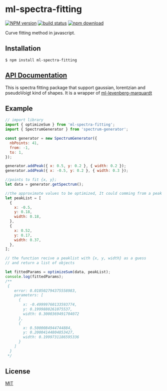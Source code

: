 # ml-spectra-fitting

[![NPM version][npm-image]][npm-url] [![build status][travis-image]][travis-url] [![npm download][download-image]][download-url]

Curve fitting method in javascript.

## Installation

`$ npm install ml-spectra-fitting`

## [API Documentation](https://mljs.github.io/spectra-fitting/)

This is spectra fitting package that support gaussian, lorentzian and pseudoVoigt kind of shapes. It is a wrapper of [ml-levenberg-marquardt](https://github.com/mljs/levenberg-marquardt)

## Example

```js
// import library
import { optimizeSum } from 'ml-spectra-fitting';
import { SpectrumGenerator } from 'spectrum-generator';

const generator = new SpectrumGenerator({
  nbPoints: 41,
  from: -1,
  to: 1,
});

generator.addPeak({ x: 0.5, y: 0.2 }, { width: 0.2 });
generator.addPeak({ x: -0.5, y: 0.2 }, { width: 0.3 });

//points to fit {x, y};
let data = generator.getSpectrum();

//the approximate values to be optimized, It could comming from a peak picking with ml-gsd
let peakList = [
  {
    x: -0.5,
    y: 0.18,
    width: 0.18,
  },
  {
    x: 0.52,
    y: 0.17,
    width: 0.37,
  },
];

// the function recive a peaklist with {x, y, width} as a guess
// and return a list of objects

let fittedParams = optimizeSum(data, peakList);
console.log(fittedParams);
/**
 {
    error: 0.010502794375558983,
    parameters: [
      {
        x: -0.49999760133593774,
        y: 0.1999880261075537,
        width: 0.3000369491704072
      },
      {
        x: 0.5000084944744884,
        y: 0.20004144804853427,
        width: 0.1999731186595336
      }
    ]
  }
 */
```

## License

[MIT](./LICENSE)

[npm-image]: https://img.shields.io/npm/v/ml-spectra-fitting.svg?style=flat-square
[npm-url]: https://npmjs.org/package/ml-spectra-fitting
[travis-image]: https://img.shields.io/travis/mljs/spectra-fitting/master.svg?style=flat-square
[travis-url]: https://travis-ci.org/mljs/spectra-fitting
[download-image]: https://img.shields.io/npm/dm/ml-spectra-fitting.svg?style=flat-square
[download-url]: https://npmjs.org/package/ml-spectra-fitting
